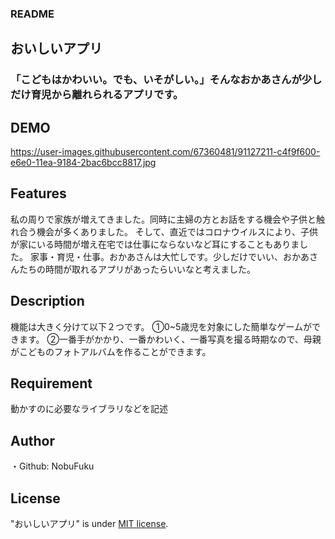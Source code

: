 ### README

## おいしいアプリ
 
### 「こどもはかわいい。でも、いそがしい。」そんなおかあさんが少しだけ育児から離れられるアプリです。
 
## DEMO

https://user-images.githubusercontent.com/67360481/91127211-c4f9f600-e6e0-11ea-9184-2bac6bcc8817.jpg
 

 
## Features
私の周りで家族が増えてきました。同時に主婦の方とお話をする機会や子供と触れ合う機会が多くありました。
そして、直近ではコロナウイルスにより、子供が家にいる時間が増え在宅では仕事にならないなど耳にすることもありました。
家事・育児・仕事。おかあさんは大忙しです。少しだけでいい、おかあさんたちの時間が取れるアプリがあったらいいなと考えました。

## Description
機能は大きく分けて以下２つです。
①0~5歳児を対象にした簡単なゲームができます。
②一番手がかかり、一番かわいく、一番写真を撮る時期なので、母親がこどものフォトアルバムを作ることができます。


 
## Requirement
 
動かすのに必要なライブラリなどを記述
 

 
## Author
 
・Github: NobuFuku
 
## License

"おいしいアプリ" is under [MIT license](https://en.wikipedia.org/wiki/MIT_License).
 
